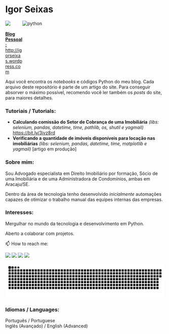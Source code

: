 # Igor Seixas
 <div>
  <a href="https://github.com/igor-seixas">
  <img height="180em" src="https://github-readme-stats.vercel.app/api?username=igor-seixas&show_icons=true&theme=white&include_all_commits=true&count_private=true"/>
    <img align="right" alt="python" height="175px" width="450px" target="_blank" src="https://media4.giphy.com/media/coxQHKASG60HrHtvkt/giphy.gif?cid=ecf05e47o02vu9a3b61lr2dpuo6bhg9era2nlfilyv8fuqpr&rid=giphy.gif&ct=g">  
    </div>
  
  
**Blog Pessoal:** http://igorseixas.wordpress.com

Aqui você encontra os *notebooks* e códigos Python do meu blog. Cada arquivo deste repositório é parte de um artigo do site. Para conseguir absorver o máximo possível, recomendo você ler também os *posts* do site, para maiores detalhes.

### Tutoriais / Tutorials:

* **Calculando comissão do Setor de Cobrança de uma Imobiliária** *(libs: selenium, pandas, datetime, time, pathlib, os, shutil e yagmail)* https://bit.ly/3ivz8rd
* **Verificando a quantidade de imóveis disponíveis para locação nas imobiliárias** *(libs: selenium, pandas, datetime, time, matplotlib e yagmail)* [artigo em produção]



### Sobre mim:

  Sou Advogado especialista em Direito Imobiliário por formação, Sócio de uma Imobiliária e de uma Administradora de Condomínios, ambas em Aracaju/SE. 
  
  Dentro da área de tecnologia tenho desenvolvido *inicialmente* automações capazes de otimizar o trabalho manual das equipes internas das empresas.

  
### Interesses:
  
  Mergulhar no mundo da tecnologia e desenvolvimento em Python.
  
  Aberto a colaborar com projetos.
  
📫 How to reach me:
<div> 
  <a href="https://instagram.com/igorseixas" target="_blank"><img src="https://img.shields.io/badge/-Instagram-%23E4405F?style=for-the-badge&logo=instagram&logoColor=white" target="_blank"></a>
  <a href = "mailto:igorseixas@hotmail.com"><img src="https://img.shields.io/badge/-Hotmail-%23333?style=for-the-badge&logo=gmail&logoColor=white" target="_blank"></a>
  <a href="https://www.linkedin.com/in/igor-seixas-32971a30/" target="_blank"><img src="https://img.shields.io/badge/-LinkedIn-%230077B5?style=for-the-badge&logo=linkedin&logoColor=white" target="_blank"></a> 
    <a href="https://api.whatsapp.com/send?phone=5579999915517" target="_blank"><img src="https://img.shields.io/badge/WhatsApp-25D366?style=for-the-badge&logo=whatsapp&logoColor=white" target="_blank"></a>
  
 
  ![Snake animation](https://github.com/Hermelio/Hermelio/blob/output/github-contribution-grid-snake.svg)
 
</div>

### Idiomas / Languages:

Português / Portuguese <br>
Inglês (Avançado) / English (Advanced)
<!---
igor-seixas/igor-seixas is a ✨ special ✨ repository because its `README.md` (this file) appears on your GitHub profile.
You can click the Preview link to take a look at your changes.
--->
